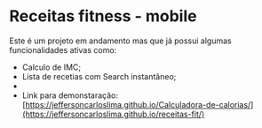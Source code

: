 # Receitas fitness - mobile
Este é um projeto em andamento mas que já possui algumas funcionalidades ativas como:
- Calculo de IMC;
- Lista de recetias com Search instantâneo;
- 
- Link para demonstaração: [https://jeffersoncarloslima.github.io/Calculadora-de-calorias/](https://jeffersoncarloslima.github.io/receitas-fit/)
